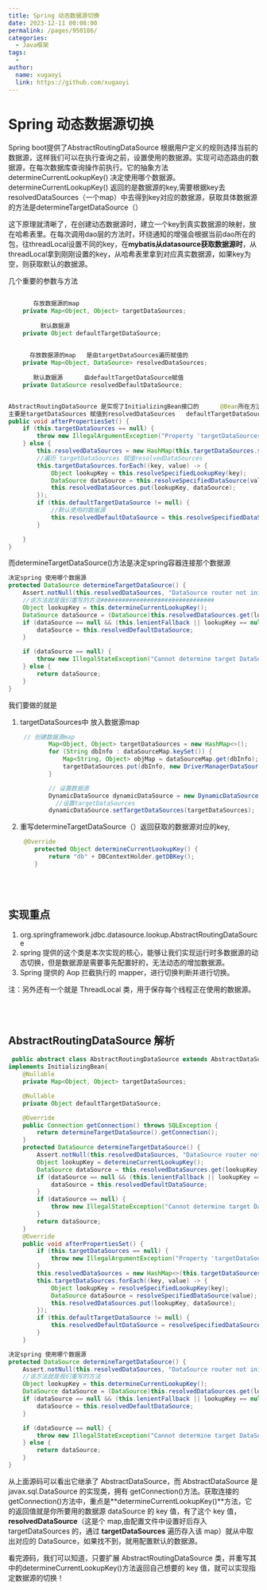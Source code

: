 ```yaml
---
title: Spring 动态数据源切换
date: 2023-12-11 00:08:00
permalink: /pages/950186/
categories:
  - Java框架
tags:
  - 
author: 
  name: xugaoyi
  link: https://github.com/xugaoyi
---
```


# Spring 动态数据源切换

Spring boot提供了AbstractRoutingDataSource 根据用户定义的规则选择当前的数据源，这样我们可以在执行查询之前，设置使用的数据源。实现可动态路由的数据源，在每次数据库查询操作前执行。它的抽象方法 determineCurrentLookupKey() 决定使用哪个数据源。 determineCurrentLookupKey() 返回的是数据源的key,需要根据key去resolvedDataSources（一个map）中去得到key对应的数据源，获取具体数据源的方法是determineTargetDataSource（）



这下原理就清晰了，在创建动态数据源时，建立一个key到真实数据源的映射，放在哈希表里。在每次调用dao层的方法时，环绕通知的增强会根据当前dao所在的包，往threadLocal设置不同的key，在**mybatis从datasource获取数据源时**，从threadLocal拿到刚刚设置的key，从哈希表里拿到对应真实数据源，如果key为空，则获取默认的数据源。

 



几个重要的参数与方法

~~~java
     
       存放数据源的map
    private Map<Object, Object> targetDataSources;
    
         默认数据源
    private Object defaultTargetDataSource;
   
   
      存放数据源的map   是由targetDataSources遍历赋值的
    private Map<Object, DataSource> resolvedDataSources;
       
       默认数据源      由defaultTargetDataSource赋值
    private DataSource resolvedDefaultDataSource;



~~~

```java
AbstractRoutingDataSource 是实现了InitializingBean接口的      @Bean所在方法执行完成后，会调用此方法
主要是targetDataSources 赋值到resolvedDataSources   defaultTargetDataSource赋值到resolvedDefaultDataSource
public void afterPropertiesSet() {
    if (this.targetDataSources == null) {
        throw new IllegalArgumentException("Property 'targetDataSources' is required");
    } else {
        this.resolvedDataSources = new HashMap(this.targetDataSources.size());
        //遍历 targetDataSources 赋值resolvedDataSources
        this.targetDataSources.forEach((key, value) -> {
            Object lookupKey = this.resolveSpecifiedLookupKey(key);
            DataSource dataSource = this.resolveSpecifiedDataSource(value);
            this.resolvedDataSources.put(lookupKey, dataSource);
        });
        if (this.defaultTargetDataSource != null) {
            //默认使用的数据源
            this.resolvedDefaultDataSource = this.resolveSpecifiedDataSource(this.defaultTargetDataSource);
        }

    }
}
```

而determineTargetDataSource()方法是决定spring容器连接那个数据源

~~~java
决定spring 使用哪个数据源  
protected DataSource determineTargetDataSource() {
    Assert.notNull(this.resolvedDataSources, "DataSource router not initialized");
    //该方法就是我们重写的方法################################
    Object lookupKey = this.determineCurrentLookupKey();
    DataSource dataSource = (DataSource)this.resolvedDataSources.get(lookupKey);
    if (dataSource == null && (this.lenientFallback || lookupKey == null)) {
        dataSource = this.resolvedDefaultDataSource;
    }

    if (dataSource == null) {
        throw new IllegalStateException("Cannot determine target DataSource for lookup key [" + lookupKey + "]");
    } else {
        return dataSource;
    }
}
~~~



我们要做的就是

1. targetDataSources中 放入数据源map

   ~~~java
    // 创建数据源map
           Map<Object, Object> targetDataSources = new HashMap<>();
           for (String dbInfo : dataSourceMap.keySet()) {
               Map<String, Object> objMap = dataSourceMap.get(dbInfo);
               targetDataSources.put(dbInfo, new DriverManagerDataSource(objMap.get("url").toString(), objMap.get("username").toString(), objMap.get("password").toString()));
           }
   
           // 设置数据源
           DynamicDataSource dynamicDataSource = new DynamicDataSource();
             //设置targetDataSources 
           dynamicDataSource.setTargetDataSources(targetDataSources);
   ~~~

2. 重写determineTargetDataSource（）返回获取的数据源对应的key,

   ~~~java
    @Override
       protected Object determineCurrentLookupKey() {
           return "db" + DBContextHolder.getDBKey(); 
       }
   ~~~
<br/><br/>
   

## 实现重点

1. org.springframework.jdbc.datasource.lookup.AbstractRoutingDataSource
2. spring 提供的这个类是本次实现的核心，能够让我们实现运行时多数据源的动态切换，但是数据源是需要事先配置好的，无法动态的增加数据源。
3. Spring 提供的 Aop 拦截执行的 mapper，进行切换判断并进行切换。



注：另外还有一个就是 ThreadLocal 类，用于保存每个线程正在使用的数据源。


<br/><br/>
##  AbstractRoutingDataSource 解析



```java
 public abstract class AbstractRoutingDataSource extends AbstractDataSource 
implements InitializingBean{
    @Nullable
    private Map<Object, Object> targetDataSources;

    @Nullable
    private Object defaultTargetDataSource;

    @Override
    public Connection getConnection() throws SQLException {
        return determineTargetDataSource().getConnection();
    }
    protected DataSource determineTargetDataSource() {
        Assert.notNull(this.resolvedDataSources, "DataSource router not initialized");
        Object lookupKey = determineCurrentLookupKey();
        DataSource dataSource = this.resolvedDataSources.get(lookupKey);
        if (dataSource == null && (this.lenientFallback || lookupKey == null)) {
            dataSource = this.resolvedDefaultDataSource;
        }
        if (dataSource == null) {
            throw new IllegalStateException("Cannot determine target DataSource for lookup key [" + lookupKey + "]");
        }
        return dataSource;
    }
    @Override
    public void afterPropertiesSet() {
        if (this.targetDataSources == null) {
            throw new IllegalArgumentException("Property 'targetDataSources' is required");
        }
        this.resolvedDataSources = new HashMap<>(this.targetDataSources.size());
        this.targetDataSources.forEach((key, value) -> {
            Object lookupKey = resolveSpecifiedLookupKey(key);
            DataSource dataSource = resolveSpecifiedDataSource(value);
            this.resolvedDataSources.put(lookupKey, dataSource);
        });
        if (this.defaultTargetDataSource != null) {
            this.resolvedDefaultDataSource = resolveSpecifiedDataSource(this.defaultTargetDataSource);
        }
    }

```



```java
决定spring 使用哪个数据源  
protected DataSource determineTargetDataSource() {
    Assert.notNull(this.resolvedDataSources, "DataSource router not initialized");
    //该方法就是我们重写的方法
    Object lookupKey = this.determineCurrentLookupKey();
    DataSource dataSource = (DataSource)this.resolvedDataSources.get(lookupKey);
    if (dataSource == null && (this.lenientFallback || lookupKey == null)) {
        dataSource = this.resolvedDefaultDataSource;
    }

    if (dataSource == null) {
        throw new IllegalStateException("Cannot determine target DataSource for lookup key [" + lookupKey + "]");
    } else {
        return dataSource;
    }
}
```

从上面源码可以看出它继承了 AbstractDataSource，而 AbstractDataSource 是 javax.sql.DataSource 的实现类，拥有 getConnection()方法。获取连接的 getConnection()方法中，重点是**determineCurrentLookupKey()**方法，它的返回值就是你所要用的数据源 dataSource 的 key 值，有了这个 key 值，**resolvedDataSource**（这是个 map,由配置文件中设置好后存入 targetDataSources 的，通过 **targetDataSources** 遍历存入该 map）就从中取出对应的 DataSource，如果找不到，就用配置默认的数据源。

 看完源码，我们可以知道，只要扩展 AbstractRoutingDataSource 类，并重写其中的determineCurrentLookupKey()方法返回自己想要的 key 值，就可以实现指定数据源的切换！
